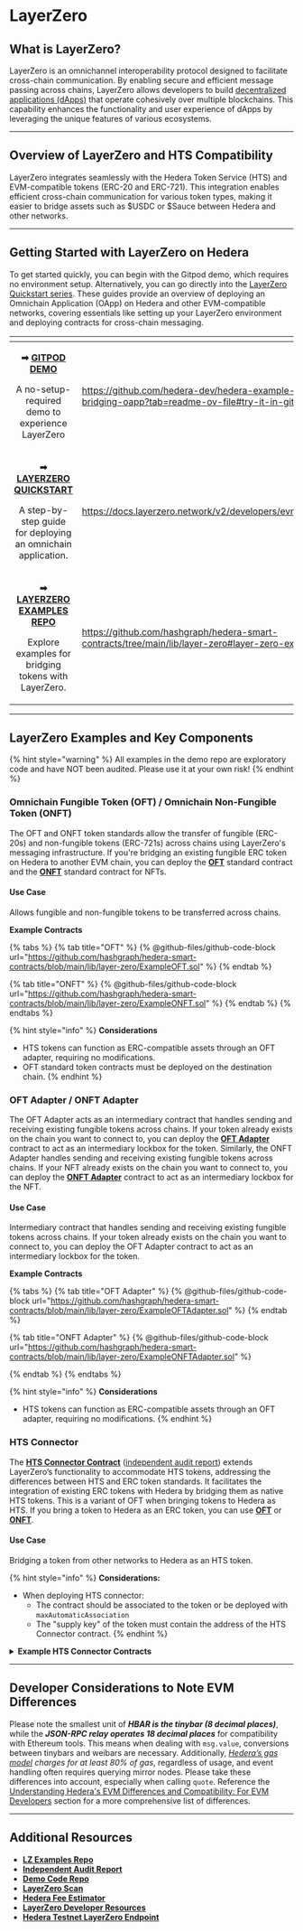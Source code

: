 # LayerZero

## What is LayerZero?

LayerZero is an omnichannel interoperability protocol designed to facilitate cross-chain communication. By enabling secure and efficient message passing across chains, LayerZero allows developers to build [decentralized applications (dApps)](../../support-and-community/glossary.md#decentralized-application-dapp) that operate cohesively over multiple blockchains. This capability enhances the functionality and user experience of dApps by leveraging the unique features of various ecosystems.

***

## Overview of LayerZero and HTS Compatibility

LayerZero integrates seamlessly with the Hedera Token Service (HTS) and EVM-compatible tokens (ERC-20 and ERC-721). This integration enables efficient cross-chain communication for various token types, making it easier to bridge assets such as $USDC or $Sauce between Hedera and other networks.&#x20;

***

## Getting Started with LayerZero on Hedera&#x20;

To get started quickly, you can begin with the Gitpod demo, which requires no environment setup. Alternatively, you can go directly into the [LayerZero Quickstart series](https://docs.layerzero.network/v2/developers/evm/getting-started). These guides provide an overview of deploying an Omnichain Application (OApp) on Hedera and other EVM-compatible networks, covering essentials like setting up your LayerZero environment and deploying contracts for cross-chain messaging.

<table data-view="cards"><thead><tr><th align="center"></th><th data-hidden data-card-target data-type="content-ref"></th></tr></thead><tbody><tr><td align="center"><p><strong>➡</strong> <a href="https://github.com/hedera-dev/hedera-example-layer-zero-bridging-oapp?tab=readme-ov-file#try-it-in-gitpod"><strong>GITPOD DEMO</strong></a></p><p>A no-setup-required demo to experience LayerZero</p></td><td><a href="https://github.com/hedera-dev/hedera-example-layer-zero-bridging-oapp?tab=readme-ov-file#try-it-in-gitpod">https://github.com/hedera-dev/hedera-example-layer-zero-bridging-oapp?tab=readme-ov-file#try-it-in-gitpod</a></td></tr><tr><td align="center"><p><strong>➡</strong> <a href="https://docs.layerzero.network/v2/developers/evm/oapp/overview"><strong>LAYERZERO QUICKSTART</strong></a></p><p>A step-by-step guide for deploying an omnichain application.</p></td><td><a href="https://docs.layerzero.network/v2/developers/evm/oapp/overview">https://docs.layerzero.network/v2/developers/evm/oapp/overview</a></td></tr><tr><td align="center"><p><strong>➡</strong> <a href="https://github.com/hashgraph/hedera-smart-contracts/tree/main/lib/layer-zero#layer-zero-examples"><strong>LAYERZERO EXAMPLES REPO</strong></a></p><p>Explore examples for bridging tokens with LayerZero.</p></td><td><a href="https://github.com/hashgraph/hedera-smart-contracts/tree/main/lib/layer-zero#layer-zero-examples">https://github.com/hashgraph/hedera-smart-contracts/tree/main/lib/layer-zero#layer-zero-examples</a></td></tr></tbody></table>

***

## LayerZero Examples and Key Components

{% hint style="warning" %}
All examples in the demo repo are exploratory code and have NOT been audited. Please use it at your own risk!
{% endhint %}

### Omnichain Fungible Token (OFT) / Omnichain Non-Fungible Token (ONFT)

The OFT and ONFT token standards allow the transfer of fungible (ERC-20s) and non-fungible tokens (ERC-721s) across chains using LayerZero's messaging infrastructure. If you're bridging an existing fungible ERC token on Hedera to another EVM chain, you can deploy the [**OFT**](https://github.com/hashgraph/hedera-smart-contracts/tree/main/lib/layer-zero#oft) standard contract and the [**ONFT**](https://github.com/hashgraph/hedera-smart-contracts/tree/main/lib/layer-zero#onft) standard contract for NFTs.&#x20;

#### **Use Case**

Allows fungible and non-fungible tokens to be transferred across chains.

**Example Contracts**

{% tabs %}
{% tab title="OFT" %}
{% @github-files/github-code-block url="https://github.com/hashgraph/hedera-smart-contracts/blob/main/lib/layer-zero/ExampleOFT.sol" %}
{% endtab %}

{% tab title="ONFT" %}
{% @github-files/github-code-block url="https://github.com/hashgraph/hedera-smart-contracts/blob/main/lib/layer-zero/ExampleONFT.sol" %}
{% endtab %}
{% endtabs %}

{% hint style="info" %}
**Considerations**

* HTS tokens can function as ERC-compatible assets through an OFT adapter, requiring no modifications.
* OFT standard token contracts must be deployed on the destination chain.
{% endhint %}

### OFT Adapter / ONFT Adapter

The OFT Adapter acts as an intermediary contract that handles sending and receiving existing fungible tokens across chains. If your token already exists on the chain you want to connect to, you can deploy the [**OFT Adapter**](https://github.com/hashgraph/hedera-smart-contracts/tree/main/lib/layer-zero#oft-adapter) contract to act as an intermediary lockbox for the token. Similarly, the ONFT Adapter handles sending and receiving existing fungible tokens across chains. If your NFT already exists on the chain you want to connect to, you can deploy the [**ONFT Adapter**](https://github.com/hashgraph/hedera-smart-contracts/tree/main/lib/layer-zero#onft-adapter) contract to act as an intermediary lockbox for the NFT.&#x20;

#### **Use Case**

Intermediary contract that handles sending and receiving existing fungible tokens across chains. If your token already exists on the chain you want to connect to, you can deploy the OFT Adapter contract to act as an intermediary lockbox for the token.

**Example Contracts**

{% tabs %}
{% tab title="OFT Adapter" %}
{% @github-files/github-code-block url="https://github.com/hashgraph/hedera-smart-contracts/blob/main/lib/layer-zero/ExampleOFTAdapter.sol" %}
{% endtab %}

{% tab title="ONFT Adapter" %}
{% @github-files/github-code-block url="https://github.com/hashgraph/hedera-smart-contracts/blob/main/lib/layer-zero/ExampleONFTAdapter.sol" %}


{% endtab %}
{% endtabs %}

{% hint style="info" %}
**Considerations**

* HTS tokens can function as ERC-compatible assets through an OFT adapter, requiring no modifications.
{% endhint %}

### HTS Connector

The [**HTS Connector Contract**](https://github.com/hashgraph/hedera-smart-contracts/tree/main/lib/layer-zero#hts-connector) ([independent audit report](https://hedera.com/audits-and-standards)) extends LayerZero’s functionality to accommodate HTS tokens, addressing the differences between HTS and ERC token standards. It facilitates the integration of existing ERC tokens with Hedera by bridging them as native HTS tokens. This is a variant of OFT when bringing tokens to Hedera as HTS. If you bring a token to Hedera as an ERC token, you can use [**OFT**](https://github.com/hashgraph/hedera-smart-contracts/tree/main/lib/layer-zero#oft) or [**ONFT**](https://github.com/hashgraph/hedera-smart-contracts/tree/main/lib/layer-zero#onft).

#### **Use Case**

Bridging a token from other networks to Hedera as an HTS token.

{% hint style="info" %}
**Considerations:**

* When deploying HTS connector:
  * The contract should be associated to the token or be deployed with `maxAutomaticAssociation`
  * The "supply key" of the token must contain the address of the HTS Connector contract.
{% endhint %}

<details>

<summary><strong>Example HTS Connector Contracts</strong></summary>

```solidity
// SPDX-License-Identifier: Apache-2.0
pragma solidity ^0.8.20;

import {OFTCore} from "@layerzerolabs/lz-evm-oapp-v2/contracts/oft/OFTCore.sol";
import "./hts/HederaTokenService.sol";
import "./hts/IHederaTokenService.sol";
import "./hts/KeyHelper.sol";

/**
 * @title HTS Connector
 * @dev HTS Connector is a HTS token that extends the functionality of the OFTCore contract.
    */
abstract contract HTSConnector is OFTCore, KeyHelper, HederaTokenService {
    address public htsTokenAddress;
    bool public finiteTotalSupplyType = true;
    event TokenCreated(address tokenAddress);

    /**
     * @dev Constructor for the HTS Connector contract.
     * @param _name The name of HTS token
     * @param _symbol The symbol of HTS token
     * @param _lzEndpoint The LayerZero endpoint address.
     * @param _delegate The delegate capable of making OApp configurations inside of the endpoint.
     */
    constructor(
        string memory _name,
        string memory _symbol,
        address _lzEndpoint,
        address _delegate
    ) payable OFTCore(8, _lzEndpoint, _delegate) {
        IHederaTokenService.TokenKey[] memory keys = new IHederaTokenService.TokenKey[](1);
        keys[0] = getSingleKey(
            KeyType.SUPPLY,
            KeyValueType.INHERIT_ACCOUNT_KEY,
            bytes("")
        );

        IHederaTokenService.Expiry memory expiry = IHederaTokenService.Expiry(0, address(this), 8000000);
        IHederaTokenService.HederaToken memory token = IHederaTokenService.HederaToken(
            _name, _symbol, address(this), "memo", finiteTotalSupplyType, 5000, false, keys, expiry
        );

        (int responseCode, address tokenAddress) = HederaTokenService.createFungibleToken(
            token, 1000, int32(int256(uint256(8)))
        );
        require(responseCode == HederaTokenService.SUCCESS_CODE, "Failed to create HTS token");

        int256 transferResponse = HederaTokenService.transferToken(tokenAddress, address(this), msg.sender, 1000);
        require(transferResponse == HederaTokenService.SUCCESS_CODE, "HTS: Transfer failed");

        htsTokenAddress = tokenAddress;

        emit TokenCreated(tokenAddress);
    }

    /**
     * @dev Retrieves the address of the underlying HTS implementation.
     * @return The address of the HTS token.
     */
    function token() public view returns (address) {
        return htsTokenAddress;
    }

    /**
     * @notice Indicates whether the HTS Connector contract requires approval of the 'token()' to send.
     * @return requiresApproval Needs approval of the underlying token implementation.
     */
    function approvalRequired() external pure virtual returns (bool) {
        return false;
    }

    /**
     * @dev Burns tokens from the sender's specified balance.
     * @param _from The address to debit the tokens from.
     * @param _amountLD The amount of tokens to send in local decimals.
     * @param _minAmountLD The minimum amount to send in local decimals.
     * @param _dstEid The destination chain ID.
     * @return amountSentLD The amount sent in local decimals.
     * @return amountReceivedLD The amount received in local decimals on the remote.
     */
    function _debit(
        address _from,
        uint256 _amountLD,
        uint256 _minAmountLD,
        uint32 _dstEid
    ) internal virtual override returns (uint256 amountSentLD, uint256 amountReceivedLD) {
        (amountSentLD, amountReceivedLD) = _debitView(_amountLD, _minAmountLD, _dstEid);

        int256 transferResponse = HederaTokenService.transferToken(htsTokenAddress, _from, address(this), int64(uint64(_amountLD)));
        require(transferResponse == HederaTokenService.SUCCESS_CODE, "HTS: Transfer failed");

        (int256 response,) = HederaTokenService.burnToken(htsTokenAddress, int64(uint64(amountSentLD)), new int64[](0));
        require(response == HederaTokenService.SUCCESS_CODE, "HTS: Burn failed");
    }

    /**
     * @dev Credits tokens to the specified address.
     * @param _to The address to credit the tokens to.
     * @param _amountLD The amount of tokens to credit in local decimals.
     * @dev _srcEid The source chain ID.
     * @return amountReceivedLD The amount of tokens ACTUALLY received in local decimals.
     */
    function _credit(
        address _to,
        uint256 _amountLD,
        uint32 /*_srcEid*/
    ) internal virtual override returns (uint256) {
        (int256 response, ,) = HederaTokenService.mintToken(htsTokenAddress, int64(uint64(_amountLD)), new bytes[](0));
        require(response == HederaTokenService.SUCCESS_CODE, "HTS: Mint failed");

        int256 transferResponse = HederaTokenService.transferToken(htsTokenAddress, address(this), _to, int64(uint64(_amountLD)));
        require(transferResponse == HederaTokenService.SUCCESS_CODE, "HTS: Transfer failed");

        return _amountLD;
    }
}
```

</details>

***

## Developer Considerations to Note EVM Differences

Please note the smallest unit of _**HBAR is the tinybar (8 decimal places)**_, while the _**JSON-RPC relay operates 18 decimal places**_ for compatibility with Ethereum tools. This means when dealing with `msg.value`, conversions between tinybars and weibars are necessary. Additionally, [_Hedera’s gas model_](https://docs.hedera.com/hedera/core-concepts/smart-contracts/gas-and-fees#gas-reservation-and-unused-gas-refund) _charges for at least 80% of gas_, regardless of usage, and event handling often requires querying mirror nodes. Please take these differences into account, especially when calling `quote`. Reference the  [Understanding Hedera's EVM Differences and Compatibility: For EVM Developers](../../core-concepts/smart-contracts/understanding-hederas-evm-differences-and-compatibility/for-evm-developers-migrating-to-hedera/) section for a more comprehensive list of differences.

***

## Additional Resources

* [**LZ Examples Repo**](https://github.com/hashgraph/hedera-smart-contracts/tree/main/lib/layer-zero#layer-zero-examples)
* [**Independent Audit Report**](https://hedera.com/audits-and-standards)
* [**Demo Code Repo**](https://github.com/hedera-dev/hedera-example-layer-zero-bridging-oapp)
* [**LayerZero Scan**](https://layerzeroscan.com/)
* [**Hedera Fee Estimator**](https://hedera.com/fees)
* [**LayerZero Developer Resources**](https://layerzero.network/developers)
* [**Hedera Testnet LayerZero Endpoint**](https://docs.layerzero.network/v2/developers/evm/technical-reference/deployed-contracts#hedera-testnet)
